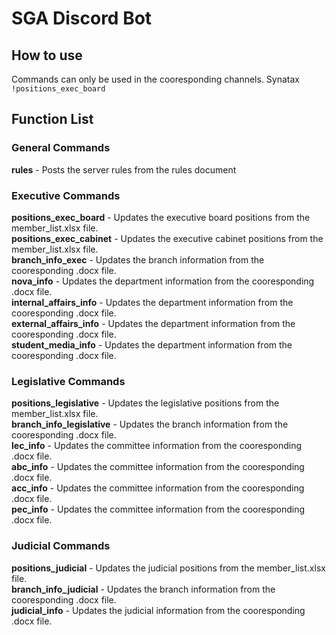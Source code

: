 # SGA Discord Bot

## How to use
Commands can only be used in the cooresponding channels. 
Synatax ```!positions_exec_board```

## Function List

### General Commands 
**rules** - Posts the server rules from the rules document <br>

### Executive Commands
**positions_exec_board** - Updates the executive board positions from the member_list.xlsx file.<br>
**positions_exec_cabinet** - Updates the executive cabinet positions from the member_list.xlsx file.<br>
**branch_info_exec** - Updates the branch information from the cooresponding .docx file.<br>
**nova_info** - Updates the department information from the cooresponding .docx file. <br>
**internal_affairs_info** - Updates the department information from the cooresponding .docx file. <br>
**external_affairs_info** - Updates the department information from the cooresponding .docx file. <br>
**student_media_info** - Updates the department information from the cooresponding .docx file. <br>

### Legislative Commands
**positions_legislative** - Updates the legislative positions from the member_list.xlsx file.<br>
**branch_info_legislative** - Updates the branch information from the cooresponding .docx file. <br>
**lec_info** - Updates the committee information from the cooresponding .docx file. <br>
**abc_info** - Updates the committee information from the cooresponding .docx file. <br>
**acc_info** - Updates the committee information from the cooresponding .docx file. <br>
**pec_info** - Updates the committee information from the cooresponding .docx file.<br>

### Judicial Commands
**positions_judicial** - Updates the judicial positions from the member_list.xlsx file.<br>
**branch_info_judicial** - Updates the branch information from the cooresponding .docx file. <br>
**judicial_info** - Updates the judicial information from the cooresponding .docx file. <br>



